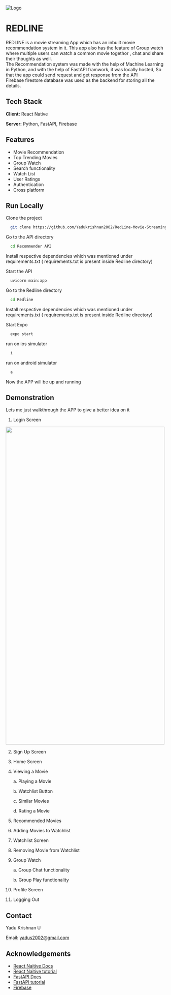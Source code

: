 
![Logo](https://drive.google.com/uc?export=view&id=1aZVi3uXkt8FAHmTs_6My9mnrjPSjTN4r)


# REDLINE

REDLINE is a movie streaming App which has an inbuilt movie recommendation system in it. 
This app also has the feature of Group watch where multiple users can watch a common movie togethor
, chat and share their thoughts as well.\
The Recommendation system was made with the help of Machine Learning in Python, and with the help 
of FastAPI framwork, it was locally hosted, So that the app could send request and get 
response from the API \
Firebase firestore database was used as the backend for storing all the details. 




## Tech Stack

**Client:** React Native

**Server:** Python, FastAPI, Firebase


## Features

- Movie Recommendation
- Top Trending Movies
- Group Watch
- Search functionality
- Watch List
- User Ratings
- Authentication
- Cross platform



## Run Locally

Clone the project

```bash
  git clone https://github.com/Yadukrishnan2002/RedLine-Movie-Streaming-App.git
```

Go to the API directory

```bash
  cd Recommender API
```

Install respective dependencies which was mentioned under requirements.txt ( requirements.txt is present inside Redline directory)  


Start the API

```bash
  uvicorn main:app
```

Go to the Redline directory

```bash
  cd Redline
```

Install respective dependencies which was mentioned under requirements.txt ( requirements.txt is present inside Redline directory)  


Start Expo

```bash
  expo start
```

run on ios simulator 

```bash
  i
```

run on android simulator 

```bash
  a
```

Now the APP will be up and running
## Demonstration

Lets me just walkthrough the APP to give a better idea on it

1. Login Screen 

<img src="https://drive.google.com/uc?export=view&id=105HcCT4Gq-Sqa18PqPw2w2FtPHAOvFiY" width = 500 height = 1000 align = "center">
   

2. Sign Up Screen

3. Home Screen

4. Viewing a Movie

    a. Playing a Movie

    b. Watchlist Button

    c. Similar Movies

    d. Rating a Movie

5. Recommended Movies

6. Adding Movies to Watchlist

7. Watchlist Screen

8. Removing Movie from Watchlist

9. Group Watch

    a. Group Chat functionality 

    b. Group Play functionality

10. Profile Screen

11. Logging Out



## Contact

Yadu Krishnan U

Email: yadus2002@gmail.com



## Acknowledgements

 - [React Naitive Docs](https://reactnative.dev/docs/accessibilityinfo)
 - [React Naitive tutorial](https://youtu.be/0-S5a0eXPoc)
 - [FastAPI Docs](https://fastapi.tiangolo.com/)
 - [FastAPI tutorial](https://youtu.be/GN6ICac3OXY)
 - [Firebase](https://firebase.google.com/docs?gclid=Cj0KCQjw1tGUBhDXARIsAIJx01lu6eYOinaQlXOTCGih6EIUOUAtBW7a97wqLxEp_qcMyXzhvYNgDsgaAl1jEALw_wcB&gclsrc=aw.ds)


